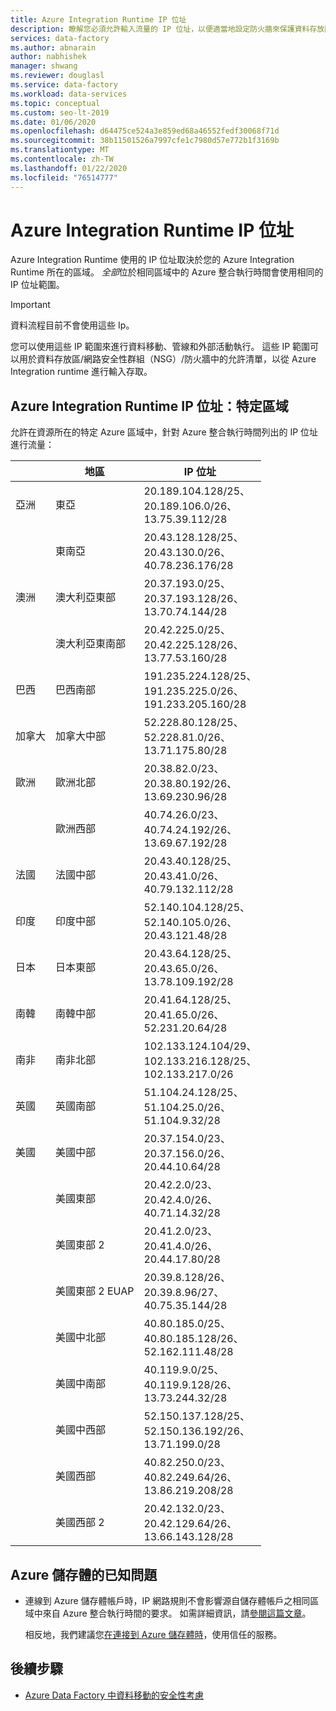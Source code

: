```yaml
---
title: Azure Integration Runtime IP 位址
description: 瞭解您必須允許輸入流量的 IP 位址，以便適當地設定防火牆來保護資料存放區的網路存取。
services: data-factory
ms.author: abnarain
author: nabhishek
manager: shwang
ms.reviewer: douglasl
ms.service: data-factory
ms.workload: data-services
ms.topic: conceptual
ms.custom: seo-lt-2019
ms.date: 01/06/2020
ms.openlocfilehash: d64475ce524a3e859ed68a46552fedf30068f71d
ms.sourcegitcommit: 38b11501526a7997cfe1c7980d57e772b1f3169b
ms.translationtype: MT
ms.contentlocale: zh-TW
ms.lasthandoff: 01/22/2020
ms.locfileid: "76514777"
---
```

# <a name="azure-integration-runtime-ip-addresses"></a>Azure Integration Runtime IP 位址

Azure Integration Runtime 使用的 IP 位址取決於您的 Azure Integration Runtime 所在的區域。 *全部*位於相同區域中的 Azure 整合執行時間會使用相同的 IP 位址範圍。

> [!IMPORTANT]  
> 資料流程目前不會使用這些 Ip。 
>
> 您可以使用這些 IP 範圍來進行資料移動、管線和外部活動執行。 這些 IP 範圍可以用於資料存放區/網路安全性群組（NSG）/防火牆中的允許清單，以從 Azure Integration runtime 進行輸入存取。 

## <a name="azure-integration-runtime-ip-addresses-specific-regions"></a>Azure Integration Runtime IP 位址：特定區域

允許在資源所在的特定 Azure 區域中，針對 Azure 整合執行時間列出的 IP 位址進行流量：

|                | 地區              | IP 位址                                                 |
| -------------- | ------------------- | ------------------------------------------------------------ |
| 亞洲           | 東亞           | 20.189.104.128/25、 </br>20.189.106.0/26、 </br>13.75.39.112/28 |
| &nbsp;         | 東南亞      | 20.43.128.128/25、 </br>20.43.130.0/26、 </br>40.78.236.176/28 |
| 澳洲      | 澳大利亞東部      | 20.37.193.0/25、</br>20.37.193.128/26、</br>13.70.74.144/28    |
| &nbsp;         | 澳大利亞東南部 | 20.42.225.0/25、</br>20.42.225.128/26、</br>13.77.53.160/28    |
| 巴西         | 巴西南部        | 191.235.224.128/25、</br>191.235.225.0/26、</br>191.233.205.160/28 |
| 加拿大         | 加拿大中部      | 52.228.80.128/25、</br>52.228.81.0/26、</br>13.71.175.80/28    |
| 歐洲         | 歐洲北部        | 20.38.82.0/23、</br>20.38.80.192/26、</br>13.69.230.96/28      |
| &nbsp;         | 歐洲西部         | 40.74.26.0/23、</br>40.74.24.192/26、</br>13.69.67.192/28      |
| 法國         | 法國中部      | 20.43.40.128/25、</br>20.43.41.0/26、</br>40.79.132.112/28     |
| 印度          | 印度中部       | 52.140.104.128/25、</br>52.140.105.0/26、</br>20.43.121.48/28  |
| 日本          | 日本東部          | 20.43.64.128/25、</br>20.43.65.0/26、</br>13.78.109.192/28     |
| 南韓          | 南韓中部       | 20.41.64.128/25、</br>20.41.65.0/26、</br>52.231.20.64/28      |
| 南非   | 南非北部  | 102.133.124.104/29、</br>102.133.216.128/25、</br>102.133.217.0/26 |
| 英國 | 英國南部            | 51.104.24.128/25、</br>51.104.25.0/26、</br>51.104.9.32/28     |
| 美國  | 美國中部          | 20.37.154.0/23、</br>20.37.156.0/26、</br>20.44.10.64/28       |
|                | 美國東部             | 20.42.2.0/23、</br>20.42.4.0/26、</br>40.71.14.32/28           |
|                | 美國東部 2            | 20.41.2.0/23、</br>20.41.4.0/26、</br>20.44.17.80/28           |
|                | 美國東部 2 EUAP      | 20.39.8.128/26、</br>20.39.8.96/27、</br>40.75.35.144/28       |
|                | 美國中北部    | 40.80.185.0/25、</br>40.80.185.128/26、</br>52.162.111.48/28   |
|                | 美國中南部    | 40.119.9.0/25、</br>40.119.9.128/26、</br>13.73.244.32/28      |
|                | 美國中西部     | 52.150.137.128/25、</br>52.150.136.192/26、</br>13.71.199.0/28 |
|                | 美國西部             | 40.82.250.0/23、</br>40.82.249.64/26、</br>13.86.219.208/28    |
|                | 美國西部 2            | 20.42.132.0/23、</br>20.42.129.64/26、</br>13.66.143.128/28    |

## <a name="known-issue-with-azure-storage"></a>Azure 儲存體的已知問題

* 連線到 Azure 儲存體帳戶時，IP 網路規則不會影響源自儲存體帳戶之相同區域中來自 Azure 整合執行時間的要求。 如需詳細資訊，請[參閱這篇文章](https://docs.microsoft.com/azure/storage/common/storage-network-security#grant-access-from-an-internet-ip-range)。 

  相反地，我們建議您[在連接到 Azure 儲存體時](https://techcommunity.microsoft.com/t5/azure-data-factory/data-factory-is-now-a-trusted-service-in-azure-storage-and-azure/ba-p/964993)，使用信任的服務。 

## <a name="next-steps"></a>後續步驟

* [Azure Data Factory 中資料移動的安全性考慮](data-movement-security-considerations.md)

